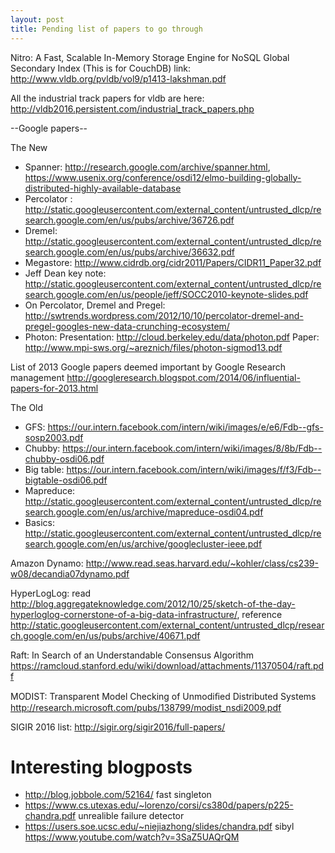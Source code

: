 ```yaml
---
layout: post
title: Pending list of papers to go through
---
```


Nitro: A Fast, Scalable In-Memory Storage Engine for NoSQL Global Secondary Index
(This is for CouchDB)
link: http://www.vldb.org/pvldb/vol9/p1413-lakshman.pdf

All the industrial track papers for vldb are here: http://vldb2016.persistent.com/industrial_track_papers.php

--Google papers--
 
The New
* Spanner: http://research.google.com/archive/spanner.html, https://www.usenix.org/conference/osdi12/elmo-building-globally-distributed-highly-available-database
* Percolator : http://static.googleusercontent.com/external_content/untrusted_dlcp/research.google.com/en/us/pubs/archive/36726.pdf
* Dremel: http://static.googleusercontent.com/external_content/untrusted_dlcp/research.google.com/en/us/pubs/archive/36632.pdf
* Megastore: http://www.cidrdb.org/cidr2011/Papers/CIDR11_Paper32.pdf
* Jeff Dean key note: http://static.googleusercontent.com/external_content/untrusted_dlcp/research.google.com/en/us/people/jeff/SOCC2010-keynote-slides.pdf
* On Percolator, Dremel and Pregel: http://swtrends.wordpress.com/2012/10/10/percolator-dremel-and-pregel-googles-new-data-crunching-ecosystem/
* Photon: Presentation: http://cloud.berkeley.edu/data/photon.pdf
Paper: http://www.mpi-sws.org/~areznich/files/photon-sigmod13.pdf
 
List of 2013 Google papers deemed important by Google Research management
http://googleresearch.blogspot.com/2014/06/influential-papers-for-2013.html
 
 
The Old
* GFS: https://our.intern.facebook.com/intern/wiki/images/e/e6/Fdb--gfs-sosp2003.pdf
* Chubby: https://our.intern.facebook.com/intern/wiki/images/8/8b/Fdb--chubby-osdi06.pdf
* Big table: https://our.intern.facebook.com/intern/wiki/images/f/f3/Fdb--bigtable-osdi06.pdf
* Mapreduce: http://static.googleusercontent.com/external_content/untrusted_dlcp/research.google.com/en/us/archive/mapreduce-osdi04.pdf
* Basics: http://static.googleusercontent.com/external_content/untrusted_dlcp/research.google.com/en/us/archive/googlecluster-ieee.pdf
 
Amazon Dynamo: http://www.read.seas.harvard.edu/~kohler/class/cs239-w08/decandia07dynamo.pdf
 
HyperLogLog: read http://blog.aggregateknowledge.com/2012/10/25/sketch-of-the-day-hyperloglog-cornerstone-of-a-big-data-infrastructure/, reference http://static.googleusercontent.com/external_content/untrusted_dlcp/research.google.com/en/us/pubs/archive/40671.pdf
 
Raft: In Search of an Understandable Consensus Algorithm
 https://ramcloud.stanford.edu/wiki/download/attachments/11370504/raft.pdf
 
MODIST: Transparent Model Checking of Unmodiﬁed Distributed Systems
http://research.microsoft.com/pubs/138799/modist_nsdi2009.pdf

SIGIR 2016 list: http://sigir.org/sigir2016/full-papers/
# Interesting blogposts
- http://blog.jobbole.com/52164/ fast singleton
- https://www.cs.utexas.edu/~lorenzo/corsi/cs380d/papers/p225-chandra.pdf unrealible failure detector
- https://users.soe.ucsc.edu/~niejiazhong/slides/chandra.pdf sibyl https://www.youtube.com/watch?v=3SaZ5UAQrQM
